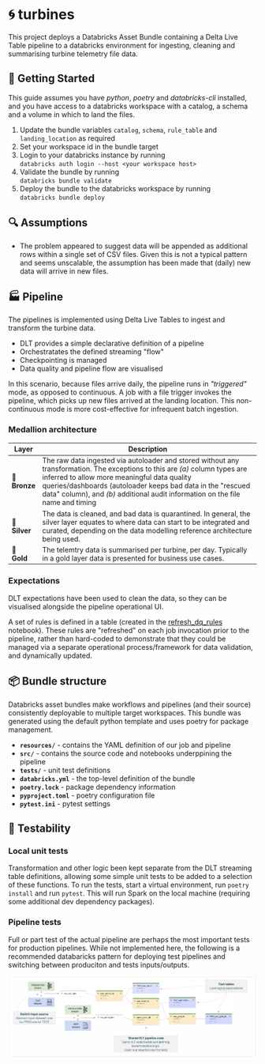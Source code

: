 # :cyclone: turbines

This project deploys a Databricks Asset Bundle containing a Delta Live Table pipeline to a databricks environment for ingesting, cleaning and summarising turbine telemetry file data.

## :runner: Getting Started

This guide assumes you have _python_, _poetry_ and _databricks-cli_ installed, and you have access to a databricks workspace with a catalog, a schema and a volume in which to land the files.

1. Update the bundle variables `catalog`, `schema`, `rule_table` and `landing_location` as required
2. Set your workspace id in the bundle target
3. Login to your databricks instance by running\
    ```databricks auth login --host <your workspace host>```
4. Validate the bundle by running\
    ```databricks bundle validate```
5. Deploy the bundle to the databricks workspace by running\
    ```databricks bundle deploy```

## :mag: Assumptions

* The problem appeared to suggest data will be appended as additional rows within a single set of CSV files. Given this is not a typical pattern and seems unscalable, the assumption has been made that (daily) new data will arrive in new files.

## :factory: Pipeline

The pipelines is implemented using Delta Live Tables to ingest and transform the turbine data.

* DLT provides a simple declarative definition of a pipeline
* Orchestratates the defined streaming "flow"
* Checkpointing is managed
* Data quality and pipeline flow are visualised 

In this scenario, because files arrive daily, the pipeline runs in _"triggered"_ mode, as opposed to continuous. A job with a file trigger invokes the pipeline, which picks up new files arrived at the landing location. This non-continuous mode is more cost-effective for infrequent batch ingestion. 

### Medallion architecture

| **Layer** | **Description** |
|-----------|-----------------|
| :3rd_place_medal:<br>**Bronze** | The raw data ingested via autoloader and stored without any transformation. The exceptions to this are _(a)_ column types are inferred to allow more meaningful data quality queries/dashboards (autoloader keeps bad data in the "rescued data" column), and _(b)_ additional audit information on the file name and timing |
| :2nd_place_medal:<br>**Silver** | The data is cleaned, and bad data is quarantined. In general, the silver layer equates to where data can start to be integrated and curated, depending on the data modelling reference architecture being used. |
| :1st_place_medal:<br>**Gold** | The telemtry data is summarised per turbine, per day. Typically in a gold layer data is presented for business use cases. |

### Expectations

DLT expectations have been used to clean the data, so they can be visualised alongside the pipeline operational UI.

A set of rules is defined in a table (created in the [refresh_dq_rules](src/turbines/tasks/refresh_dq_rules.ipynb) notebook). These rules are "refreshed" on each job invocation prior to the pipeline, rather than hard-coded to demonstrate that they could be managed via a separate operational process/framework for data validation, and dynamically updated.

## :package: Bundle structure

Databricks asset bundles make workflows and pipelines (and their source) consistently deployable to multiple target workspaces. This bundle was generated using the default python template and uses poetry for package management.

* **`resources/`** - contains the YAML definition of our job and pipeline
* **`src/`** - contains the source code and notebooks underppining the pipeline
* **`tests/`** - unit test definitions
* **`databricks.yml`** - the top-level definition of the bundle
* **`poetry.lock`** - package dependency information
* **`pyproject.toml`** - poetry configuration file
* **`pytest.ini`** - pytest settings

## :test_tube: Testability

### Local unit tests

Transformation and other logic been kept separate from the DLT streaming table definitions, allowing some simple unit tests to be added to a selection of these functions. To run the tests, start a virtual environment, run `poetry install` and run `pytest`. This will run Spark on the local machine (requiring some additional dev dependency packages).

### Pipeline tests

Full or part test of the actual pipeline are perhaps the most important tests for production pipelines. While not implemented here, the following is a recommended databaricks pattern for deploying test pipelines and switching between produciton and tests inputs/outputs.

![](dlt_unit_testing.png)



